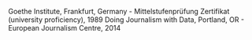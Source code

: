 ---
---
Goethe Institute, Frankfurt, Germany - Mittelstufenprüfung Zertifikat (university proficiency), 1989 Doing Journalism with Data, Portland, OR - European Journalism Centre, 2014
